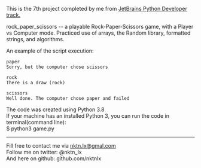 This is the 7th project completed by me from [JetBrains Python Developer track.](https://hyperskill.org/tracks/2)

rock_paper_scissors -- a playable Rock-Paper-Scissors game, with a Player vs Computer mode. Practiced use of arrays, the Random library, formatted strings, and algorithms.   

An example of the script execution:  
```
paper
Sorry, but the computer chose scissors

rock
There is a draw (rock)

scissors
Well done. The computer chose paper and failed
```


The code was created using Python 3.8  
If your machine has an installed Python 3, you can run the code in terminal(command line):  
$ python3 game.py  


--------------------------------------------
Fill free to contact me via nktn.lx@gmal.com  
Follow me on twitter: @nktn_lx  
And here on github: github.com/nktnlx  